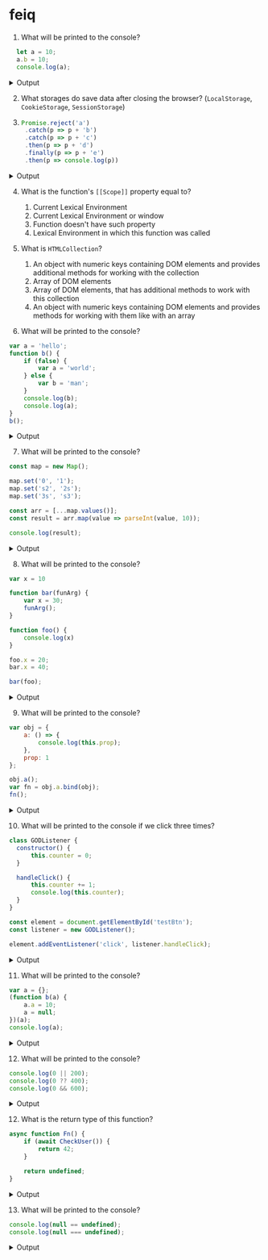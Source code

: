 # feiq

1. What will be printed to the console?
```js
  let a = 10;
  a.b = 10;
  console.log(a);
```
<details>
 <summary>Output</summary>
   10
</details>

2. What storages do save data after closing the browser? (`LocalStorage`, `CookieStorage`, `SessionStorage`)
3. ```js
   Promise.reject('a')
    .catch(p => p + 'b')
    .catch(p => p + 'c')
    .then(p => p + 'd')
    .finally(p => p + 'e')
    .then(p => console.log(p))
   ```
<details>
 <summary>Output</summary>
   abd
</details>

4. What is the function's `[[Scope]]` property equal to?
    1. Current Lexical Environment
    2. Current Lexical Environment or window
    3. Function doesn't have such property
    4. Lexical Environment in which this function was called

5. What is `HTMLCollection`?
    1. An object with numeric keys containing DOM elements and provides additional methods for working with the collection
    2. Array of DOM elements
    3. Array of DOM elements, that has additional methods to work with this collection
    4. An object with numeric keys containing DOM elements and provides methods for working with them like with an array
  
6. What will be printed to the console?
```js
var a = 'hello';
function b() {
    if (false) {
        var a = 'world';
    } else {
        var b = 'man';
    }
    console.log(b);
    console.log(a);
}
b();
```
<details>
 <summary>Output</summary>
   man, undefined
</details>

7. What will be printed to the console?
```js
const map = new Map();

map.set('0', '1');
map.set('s2', '2s');
map.set('3s', 's3');

const arr = [...map.values()];
const result = arr.map(value => parseInt(value, 10));

console.log(result);
```
<details>
 <summary>Output</summary>
    [1, 2, NaN]
</details>

8. What will be printed to the console?
```js
var x = 10

function bar(funArg) {
    var x = 30;
    funArg();
}

function foo() {
    console.log(x)
}

foo.x = 20;
bar.x = 40;

bar(foo);
```
<details>
 <summary>Output</summary>
  10
</details>

9. What will be printed to the console?
```js
var obj = {
    a: () => {
        console.log(this.prop);
    },
    prop: 1
};

obj.a();
var fn = obj.a.bind(obj);
fn();
```
<details>
 <summary>Output</summary>
  undefined, undefined
</details>

10. What will be printed to the console if we click three times?
```js
class GODListener {
  constructor() {
      this.counter = 0;
  }

  handleClick() {
      this.counter += 1;
      console.log(this.counter);
  }
}

const element = document.getElementById('testBtn');
const listener = new GODListener();

element.addEventListener('click', listener.handleClick);
```
<details>
 <summary>Output</summary>
  NaN, NaN, NaN
</details>

11. What will be printed to the console?
```js
var a = {};
(function b(a) {
    a.a = 10;
    a = null;
})(a);
console.log(a);
```
<details>
 <summary>Output</summary>
  { a: 10 }
</details>

12. What will be printed to the console?
```js
console.log(0 || 200);
console.log(0 ?? 400);
console.log(0 && 600);
```
<details>
 <summary>Output</summary>
  200
  0
  0
</details>

12. What is the return type of this function?
```ts
async function Fn() {
    if (await CheckUser()) {
        return 42;
    }

    return undefined;
}
```
<details>
 <summary>Output</summary>
  Promise<42 | undefined>
</details>

13. What will be printed to the console?
```js
console.log(null == undefined);
console.log(null === undefined);
```
<details>
 <summary>Output</summary>
  true
  false
</details>
